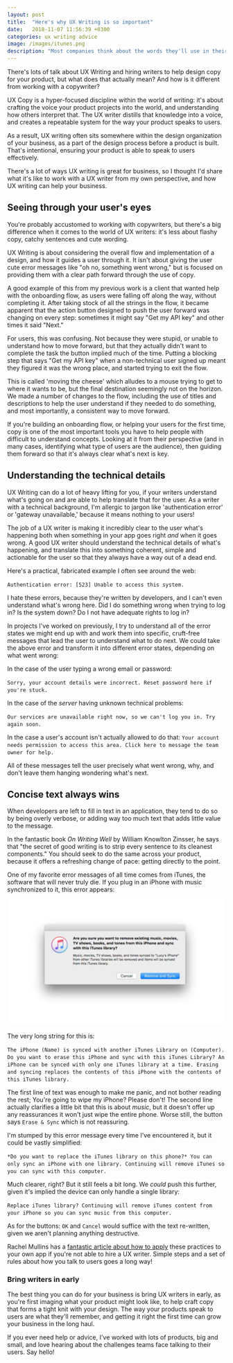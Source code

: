 ```yaml
---
layout: post
title:  "Here's why UX Writing is so important"
date:   2018-11-07 11:56:39 +0300
categories: ux writing advice
image: /images/itunes.png
description: "Most companies think about the words they'll use in their products last, but by then it's too late."
---
```

There's lots of talk about UX Writing and hiring writers to help design copy for your product, but what does that actually mean? And how is it different from working with a copywriter?

UX Copy is a hyper-focused discipline within the world of writing: it's about crafting the voice your product projects into the world, and understanding how others interpret that. The UX writer distills that knowledge into a voice, and creates a repeatable system for the way your product speaks to users.

As a result, UX writing often sits somewhere within the design organization of your business, as a part of the design process before a product is built. That's intentional, ensuring your product is able to speak to users effectively.

There's a lot of ways UX writing is great for business, so I thought I'd share what it's like to work with a UX writer from my own perspective, and how UX writing can help your business.

## Seeing through your user's eyes

You're probably accustomed to working with copywriters, but there's a big difference when it comes to the world of UX writers: it's less about flashy copy, catchy sentences and cute wording. 

UX Writing is about considering the overall flow and implementation of a design, and how it guides a user through it. It isn't about giving the user cute error messages like "oh no, something went wrong," but is focused on providing them with a clear path forward through the use of copy.

A good example of this from my previous work is a client that wanted help with the onboarding flow, as users were falling off along the way, without completing it. After taking stock of all the strings in the flow, it became apparent that the action button designed to push the user forward was changing on every step: sometimes it might say "Get my API key" and other times it said "Next."

For users, this was confusing. Not because they were stupid, or unable to understand how to move forward, but that they actually didn't want to complete the task the button implied much of the time. Putting a blocking step that says "Get my API key" when a non-technical user signed up meant they figured it was the wrong place, and started trying to exit the flow.

This is called 'moving the cheese' which alludes to a mouse trying to get to where it wants to be, but the final destination seemingly not on the horizon. We made a number of changes to the flow, including the use of titles and descriptions to help the user understand if they needed to do something, and most importantly, a consistent way to move forward.

If you're building an onboarding flow, or helping your users for the first time, copy is one of the most important tools you have to help people with difficult to understand concepts. Looking at it from their perspective (and in many cases, identifying what type of users are the audience), then guiding them forward so that it's always clear what's next is key.

## Understanding the technical details

UX Writing can do a lot of heavy lifting for you, if your writers understand what's going on and are able to help translate that for the user. As a writer with a technical background, I'm allergic to jargon like 'authentication error' or 'gateway unavailable,' because it means nothing to your users!

The job of a UX writer is making it incredibly clear to the user what's happening both when something in your app goes right _and_ when it goes wrong. A good UX writer should understand the technical details of what's happening, and translate this into something coherent, simple and actionable for the user so that they always have a way out of a dead end.

Here's a practical, fabricated example I often see around the web:

`Authentication error: [523] Unable to access this system.`

I hate these errors, because they're written by developers, and I can't even understand what's wrong here. Did I do something wrong when trying to log in? Is the system down? Do I not have adequate rights to log in?

In projects I've worked on previously, I try to understand all of the error states we might end up with and work them into specific, cruft-free messages that lead the user to understand what to do next. We could take the above error and transform it into different error states, depending on what went wrong:

In the case of the user typing a wrong email or password: 

`Sorry, your account details were incorrect. Reset password here if you're stuck.`

In the case of the _server_ having unknown technical problems:

`Our services are unavailable right now, so we can't log you in. Try again soon.`

In the case a user's account isn't actually allowed to do that:
`Your account needs permission to access this area. Click here to message the team owner for help.`

All of these messages tell the user precisely what went wrong, why, and don't leave them hanging wondering what's next. 

## Concise text always wins

When developers are left to fill in text in an application, they tend to do so by being overly verbose, or adding way too much text that adds little value to the message. 

In the fantastic book _On Writing Well_ by William Knowlton Zinsser, he says that "the secret of good writing is to strip every sentence to its cleanest components." You should seek to do the same across your product, because it offers a refreshing change of pace: getting directly to the point.

One of my favorite error messages of all time comes from iTunes, the software that will never truly die. If you plug in an iPhone with music synchronized to it, this error appears:

![iTunes error](/images/itunes.png)

The very long string for this is:

`The iPhone (Name) is synced with another iTunes Library on (Computer). Do you want to erase this iPhone and sync with this iTunes Library? An iPhone can be synced with only one iTunes library at a time. Erasing and syncing replaces the contents of this iPhone with the contents of this iTunes library.`

The first line of text was enough to make me panic, and not bother reading the rest; You're going to wipe my iPhone? Please don't! The second line actually clarifies a little bit that this is about _music_, but it doesn't offer up any reassurances it won't just wipe the entire phone. Worse still, the button says `Erase & Sync` which is not reassuring.

I'm stumped by this error message every time I've encountered it, but it could be vastly simplified:

`*Do you want to replace the iTunes library on this phone?* You can only sync an iPhone with one library. Continuing will remove iTunes so you can sync with this computer.`

Much clearer, right? But it still feels a bit long. We _could_ push this further, given it's implied the device can only handle a single library:

`Replace iTunes library? Continuing will remove iTunes content from your iPhone so you can sync music from this computer.`

As for the buttons: `OK` and `Cancel` would suffice with the text re-written, given we aren't planning anything destructive.

Rachel Mullins has a [fantastic article about how to apply](https://medium.com/@rachaelamullins/bring-out-your-inner-ux-writer-ddd813d1411d) these practices to your own app if you're not able to hire a UX writer. Simple steps and a set of rules about how you talk to users goes a long way!

### Bring writers in early

The best thing you can do for your business is bring UX writers in early, as you're first imaging what your product might look like, to help craft copy that forms a tight knit with your design. The way your products speak to users are what they'll remember, and getting it right the first time can grow your business in the long haul.

If you ever need help or advice, I've worked with lots of products, big and small, and love hearing about the challenges teams face talking to their users. Say hello!